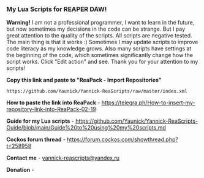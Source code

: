 ### **My Lua Scripts for REAPER DAW!**

**Warning!**
I am not a professional programmer, I want to learn in the future, but now sometimes my decisions in the code can be strange. But I pay great attention to the quality of the scripts. All scripts are negative tested. The main thing is that it works :) Sometimes I may update scripts to improve code literacy as my knowledge grows. Also many scripts have settings at the beginning of the code, which sometimes significantly change how the script works. Click "Edit action" and see. Thank you for your attention to my scripts!

**Copy this link and paste to "ReaPack - Import Repositories"**

```
https://github.com/Yaunick/Yannick-ReaScripts/raw/master/index.xml
```

**How to paste the link into ReaPack** - https://telegra.ph/How-to-insert-my-repository-link-into-ReaPack-02-19

**Guide for my Lua scripts** - https://github.com/Yaunick/Yannick-ReaScripts-Guide/blob/main/Guide%20to%20using%20my%20scripts.md

**Cockos forum thread** - https://forum.cockos.com/showthread.php?t=258958

**Contact me** - yannick-reascripts@yandex.ru

**Donation** - 
